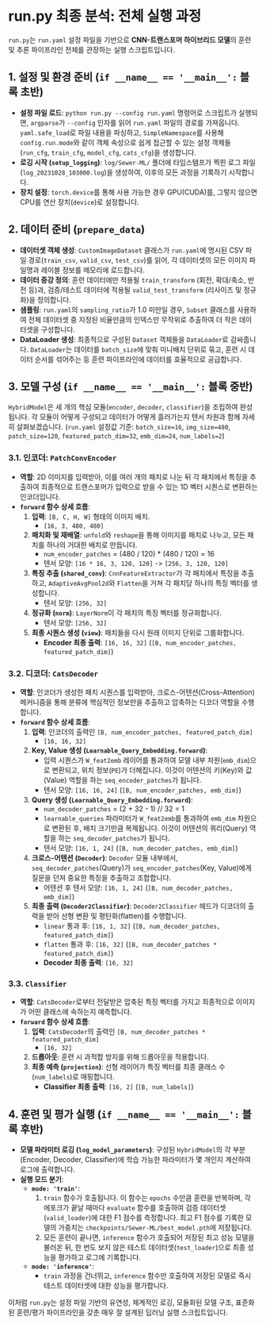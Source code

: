 # run.py 최종 분석: 전체 실행 과정

`run.py`는 `run.yaml` 설정 파일을 기반으로 **CNN-트랜스포머 하이브리드 모델**의 훈련 및 추론 파이프라인 전체를 관장하는 실행 스크립트입니다.

## 1. 설정 및 환경 준비 (`if __name__ == '__main__':` 블록 초반)

-   **설정 파일 로드**: `python run.py --config run.yaml` 명령어로 스크립트가 실행되면, `argparse`가 `--config` 인자를 읽어 `run.yaml` 파일의 경로를 가져옵니다. `yaml.safe_load`로 파일 내용을 파싱하고, `SimpleNamespace`를 사용해 `config.run.mode`와 같이 객체 속성으로 쉽게 접근할 수 있는 설정 객체들(`run_cfg`, `train_cfg`, `model_cfg`, `cats_cfg`)을 생성합니다.
-   **로깅 시작 (`setup_logging`)**: `log/Sewer-ML/` 폴더에 타임스탬프가 찍힌 로그 파일(`log_20231028_103000.log`)을 생성하여, 이후의 모든 과정을 기록하기 시작합니다.
-   **장치 설정**: `torch.device`를 통해 사용 가능한 경우 GPU(CUDA)를, 그렇지 않으면 CPU를 연산 장치(`device`)로 설정합니다.

## 2. 데이터 준비 (`prepare_data`)

-   **데이터셋 객체 생성**: `CustomImageDataset` 클래스가 `run.yaml`에 명시된 CSV 파일 경로(`train_csv`, `valid_csv`, `test_csv`)를 읽어, 각 데이터셋의 모든 이미지 파일명과 레이블 정보를 메모리에 로드합니다.
-   **데이터 증강 정의**: 훈련 데이터에만 적용될 `train_transform` (회전, 확대/축소, 반전 등)과, 검증/테스트 데이터에 적용될 `valid_test_transform` (리사이즈 및 정규화)을 정의합니다.
-   **샘플링**: `run.yaml`의 `sampling_ratio`가 1.0 미만일 경우, `Subset` 클래스를 사용하여 전체 데이터셋 중 지정된 비율만큼의 인덱스만 무작위로 추출하여 더 작은 데이터셋을 구성합니다.
-   **DataLoader 생성**: 최종적으로 구성된 `Dataset` 객체들을 `DataLoader`로 감싸줍니다. `DataLoader`는 데이터를 `batch_size`에 맞춰 미니배치 단위로 묶고, 훈련 시 데이터 순서를 섞어주는 등 훈련 파이프라인에 데이터를 효율적으로 공급합니다.

## 3. 모델 구성 (`if __name__ == '__main__':` 블록 중반)

`HybridModel`은 세 개의 핵심 모듈(`encoder`, `decoder`, `classifier`)을 조립하여 완성됩니다. 각 모듈이 어떻게 구성되고 데이터가 어떻게 흘러가는지 텐서 차원과 함께 자세히 살펴보겠습니다. (`run.yaml` 설정값 기준: `batch_size=16`, `img_size=480`, `patch_size=120`, `featured_patch_dim=32`, `emb_dim=24`, `num_labels=2`)

### 3.1. 인코더: `PatchConvEncoder`

-   **역할**: 2D 이미지를 입력받아, 이를 여러 개의 패치로 나눈 뒤 각 패치에서 특징을 추출하여 최종적으로 트랜스포머가 입력으로 받을 수 있는 1D 벡터 시퀀스로 변환하는 인코더입니다.
-   **`forward` 함수 상세 흐름**:
    1.  **입력**: `[B, C, H, W]` 형태의 이미지 배치.
        -   `[16, 3, 480, 480]`
    2.  **패치화 및 재배열**: `unfold`와 `reshape`을 통해 이미지를 패치로 나누고, 모든 패치를 하나의 거대한 배치로 만듭니다.
        -   `num_encoder_patches` = (480 / 120) \* (480 / 120) = 16
        -   텐서 모양: `[16 * 16, 3, 120, 120]` -> `[256, 3, 120, 120]`
    3.  **특징 추출 (`shared_conv`)**: `CnnFeatureExtractor`가 각 패치에서 특징을 추출하고, `AdaptiveAvgPool2d`와 `Flatten`을 거쳐 각 패치당 하나의 특징 벡터를 생성합니다.
        -   텐서 모양: `[256, 32]`
    4.  **정규화 (`norm`)**: `LayerNorm`이 각 패치의 특징 벡터를 정규화합니다.
        -   텐서 모양: `[256, 32]`
    5.  **최종 시퀀스 생성 (`view`)**: 패치들을 다시 원래 이미지 단위로 그룹화합니다.
        -   **Encoder 최종 출력**: `[16, 16, 32]` (`[B, num_encoder_patches, featured_patch_dim]`)

### 3.2. 디코더: `CatsDecoder`

-   **역할**: 인코더가 생성한 패치 시퀀스를 입력받아, 크로스-어텐션(Cross-Attention) 메커니즘을 통해 분류에 핵심적인 정보만을 추출하고 압축하는 디코더 역할을 수행합니다.
-   **`forward` 함수 상세 흐름**:
    1.  **입력**: 인코더의 출력인 `[B, num_encoder_patches, featured_patch_dim]`
        -   `[16, 16, 32]`
    2.  **Key, Value 생성 (`Learnable_Query_Embedding.forward`)**:
        -   입력 시퀀스가 `W_feat2emb` 레이어를 통과하여 모델 내부 차원(`emb_dim`)으로 변환되고, 위치 정보(`PE`)가 더해집니다. 이것이 어텐션의 키(Key)와 값(Value) 역할을 하는 `seq_encoder_patches`가 됩니다.
        -   텐서 모양: `[16, 16, 24]` (`[B, num_encoder_patches, emb_dim]`)
    3.  **Query 생성 (`Learnable_Query_Embedding.forward`)**:
        -   `num_decoder_patches` = (2 + 32 - 1) // 32 = 1
        -   `learnable_queries` 파라미터가 `W_feat2emb`를 통과하여 `emb_dim` 차원으로 변환된 후, 배치 크기만큼 복제됩니다. 이것이 어텐션의 쿼리(Query) 역할을 하는 `seq_decoder_patches`가 됩니다.
        -   텐서 모양: `[16, 1, 24]` (`[B, num_decoder_patches, emb_dim]`)
    4.  **크로스-어텐션 (`Decoder`)**: `Decoder` 모듈 내부에서, `seq_decoder_patches`(Query)가 `seq_encoder_patches`(Key, Value)에게 질문을 던져 중요한 특징을 추출하고 조합합니다.
        -   어텐션 후 텐서 모양: `[16, 1, 24]` (`[B, num_decoder_patches, emb_dim]`)
    5.  **최종 출력 (`Decoder2Classifier`)**: `Decoder2Classifier` 헤드가 디코더의 출력을 받아 선형 변환 및 평탄화(flatten)를 수행합니다.
        -   `linear` 통과 후: `[16, 1, 32]` (`[B, num_decoder_patches, featured_patch_dim]`)
        -   `flatten` 통과 후: `[16, 32]` (`[B, num_decoder_patches * featured_patch_dim]`)
        -   **Decoder 최종 출력**: `[16, 32]`

### 3.3. `Classifier`

-   **역할**: `CatsDecoder`로부터 전달받은 압축된 특징 벡터를 가지고 최종적으로 이미지가 어떤 클래스에 속하는지 예측합니다.
-   **`forward` 함수 상세 흐름**:
    1.  **입력**: `CatsDecoder`의 출력인 `[B, num_decoder_patches * featured_patch_dim]`
        -   `[16, 32]`
    2.  **드롭아웃**: 훈련 시 과적합 방지를 위해 드롭아웃을 적용합니다.
    3.  **최종 예측 (`projection`)**: 선형 레이어가 특징 벡터를 최종 클래스 수(`num_labels`)로 매핑합니다.
        -   **Classifier 최종 출력**: `[16, 2]` (`[B, num_labels]`)

## 4. 훈련 및 평가 실행 (`if __name__ == '__main__':` 블록 후반)

-   **모델 파라미터 로깅 (`log_model_parameters`)**: 구성된 `HybridModel`의 각 부분(Encoder, Decoder, Classifier)에 학습 가능한 파라미터가 몇 개인지 계산하여 로그에 출력합니다.
-   **실행 모드 분기**:
    -   **`mode: 'train'`**:
        1.  `train` 함수가 호출됩니다. 이 함수는 `epochs` 수만큼 훈련을 반복하며, 각 에포크가 끝날 때마다 `evaluate` 함수를 호출하여 검증 데이터셋(`valid_loader`)에 대한 F1 점수를 측정합니다. 최고 F1 점수를 기록한 모델의 가중치는 `checkpoints/Sewer-ML/best_model.pth`에 저장됩니다.
        2.  모든 훈련이 끝나면, `inference` 함수가 호출되어 저장된 최고 성능 모델을 불러온 뒤, 한 번도 보지 않은 테스트 데이터셋(`test_loader`)으로 최종 성능을 평가하고 로그에 기록합니다.
    -   **`mode: 'inference'`**:
        -   `train` 과정을 건너뛰고, `inference` 함수만 호출하여 저장된 모델로 즉시 테스트 데이터셋에 대한 성능을 평가합니다.

이처럼 `run.py`는 설정 파일 기반의 유연성, 체계적인 로깅, 모듈화된 모델 구조, 표준화된 훈련/평가 파이프라인을 갖춘 매우 잘 설계된 딥러닝 실행 스크립트입니다.
